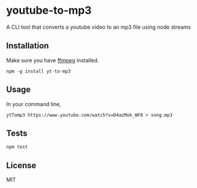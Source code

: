 # youtube-to-mp3

A CLI tool that converts a youtube video to an mp3 file using node streams

## Installation

Make sure you have [ffmpeg](https://www.ffmpeg.org/) installed.

`npm -g install yt-to-mp3`

## Usage

In your command line,

```
ytTomp3 https://www.youtube.com/watch?v=D4azMok_WF8 > song.mp3
```

## Tests
```
npm test
```

## License
MIT
